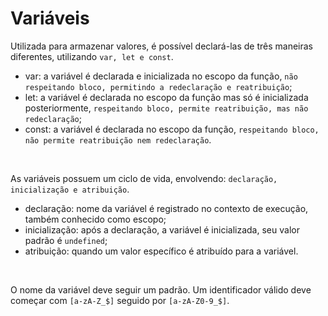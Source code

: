 # Variáveis

Utilizada para armazenar valores, é possível declará-las de três maneiras diferentes, utilizando `var, let e const`.

- var: a variável é declarada e inicializada no escopo da função, `não respeitando bloco, permitindo a redeclaração e reatribuição`;
- let: a variável é declarada no escopo da função mas só é inicializada posteriormente, `respeitando bloco, permite reatribuição, mas não redeclaração`;
- const: a variável é declarada no escopo da função, `respeitando bloco, não permite reatribuição nem redeclaração`.

<br>

As variáveis possuem um ciclo de vida, envolvendo: `declaração, inicialização e atribuição`.

- declaração: nome da variável é registrado no contexto de execução, também conhecido como escopo;
- inicialização: após a declaração, a variável é inicializada, seu valor padrão é `undefined`;
- atribuição: quando um valor específico é atribuído para a variável.

<br>

O nome da variável deve seguir um padrão. Um identificador válido deve começar com `[a-zA-Z_$]` seguido por `[a-zA-Z0-9_$]`.
